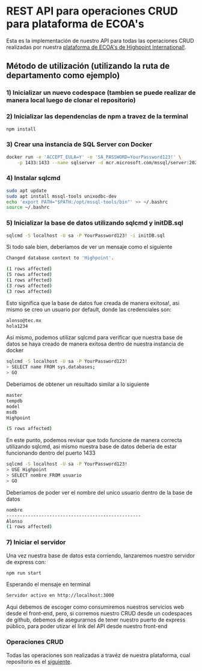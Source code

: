 # REST API para operaciones CRUD para plataforma de ECOA's
Esta es la implementación de nuestro API para todas las operaciones CRUD realizadas por nuestra
[plataforma de ECOA's de Highpoint International!](https://github.com/CLA-TC2005B-FJ2025/equipo5-prototipo).

## Método de utilización (utilizando la ruta de departamento como ejemplo)

### 1) Inicializar un nuevo codespace (tambien se puede realizar de manera local luego de clonar el repositorio)
### 2) Inicializar las dependencias de npm a travez de la terminal

```sh
npm install
```

### 3) Crear una instancia de SQL Server con Docker

```sh
docker run -e 'ACCEPT_EULA=Y' -e 'SA_PASSWORD=YourPassword123!' \
    -p 1433:1433 --name sqlserver -d mcr.microsoft.com/mssql/server:2022-latest
```

### 4) Instalar sqlcmd

```sh
sudo apt update
sudo apt install mssql-tools unixodbc-dev
echo 'export PATH="$PATH:/opt/mssql-tools/bin"' >> ~/.bashrc
source ~/.bashrc
```

### 5) Inicializar la base de datos utilizando sqlcmd y initDB.sql

```sh
sqlcmd -S localhost -U sa -P YourPassword123! -i initDB.sql
```

Si todo sale bien, deberiamos de ver un mensaje como el siguiente

```sh
Changed database context to 'Highpoint'.

(1 rows affected)
(5 rows affected)
(1 rows affected)
(3 rows affected)
(3 rows affected)
```

Esto significa que la base de datos fue creada de manera exitosa!, asi mismo 
se creo un usuario por default, donde las credenciales son:
```sh
alonso@tec.mx
hola1234
```

Asi mismo, podemos utilizar sqlcmd para verificar que nuestra base de
datos se haya creado de manera exitosa dentro de nuestra instancia de docker

```sh
sqlcmd -S localhost -U sa -P YourPassword123!
> SELECT name FROM sys.databases;
> GO
```

Deberiamos de obtener un resultado similar a lo siguiente

```sh
master
tempdb
model
msdb
Highpoint

(5 rows affected)
```

En este punto, podemos revisar que todo funcione de manera correcta utilizando sqlcmd, asi mismo
nuestra base de datos deberia de estar funcionando dentro del puerto 1433

```sh
sqlcmd -S localhost -U sa -P YourPassword123!
> USE Highpoint
> SELECT nombre FROM usuario
> GO
```

Deberiamos de poder ver el nombre del unico usuario dentro de la base de datos
```sh
nombre                                            
--------------------------------------------------
Alonso                                            
(1 rows affected)
```

### 7) Iniciar el servidor

Una vez nuestra base de datos esta corriendo, lanzaremos nuestro servidor de express con:
```sh
npm run start
```

Esperando el mensaje en terminal

```sh
Servidor activo en http://localhost:3000
```
Aqui debemos de escoger como consumiremos nuestros servicios web desde el front-end, pero, si corremos nuestro CRUD 
desde un codespaces de github, debemos de asegurarnos de tener nuestro puerto de express público, para poder utizar
el link del API desde nuestro front-end

### Operaciones CRUD
Todas las operaciones son realizadas a travéz de nuestra plataforma, cual repositorio es el [siguiente](https://github.com/CLA-TC2005B-FJ2025/equipo5-prototipo).


